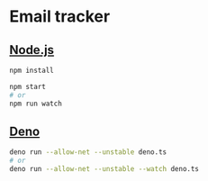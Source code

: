 # Email tracker

## [Node.js](https://nodejs.org/)

```bash
npm install

npm start
# or
npm run watch
```

## [Deno](https://deno.land/)

```bash
deno run --allow-net --unstable deno.ts
# or
deno run --allow-net --unstable --watch deno.ts
```
